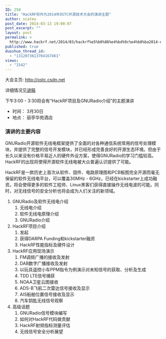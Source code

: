 ```yaml
---
ID: 250
title: "HackRF将作为2014年OSTC开源技术大会的演讲主题"
author: scateu
post_date: 2014-03-13 19:00:07
post_excerpt: ""
layout: post
permalink: >
  http://www.hackrf.net/2014/03/hackrf%e5%b0%86%e4%bd%9c%e4%b8%ba2014-ostc%e5%bc%80%e6%ba%90%e6%8a%80%e6%9c%af%e5%a4%a7%e4%bc%9a%e7%9a%84%e6%bc%94%e8%ae%b2%e4%b8%bb%e9%a2%98/
published: true
duoshuo_thread_id:
  - "1312073613704167461"
views:
  - "1542"
---
```

大会主页: <a href="http://ostc.csdn.net">http://ostc.csdn.net</a>

详细情况见<a href="http://www.hackrf.net/2014/03/ostc-2014-gnuradio-hackrf-scateu/">讲稿</a>

下午3:00 - 3:30将会有“HackRF项目及GNURadio介绍”的主题演讲
<ul>
	<li>时间： 3月30日</li>
	<li>地点： 丽亭华苑酒店</li>
</ul>
<h3>演讲的主要内容</h3>
GNURadio开源软件无线电框架提供了全面的对各种通信系统常用的信号处理模块，并提供了完整的信号开发模块，并已经形成完善良好的开源生态环境。但由于长久以来没有价格平易近人的硬件外设方案，使得GNURadio的学习门槛较高。HackRF的出现将使得开源软件无线电被大众普遍认识提供了可能。

HackRF是一款历史上首次从软件、固件、电路原理图和PCB板图完全开源而毫无保留的软件无线电平台，可以覆盖30MHz - 6GHz，已经在kickstarter上成功融资。将会使得更多的软件工程师、Linux黑客们获得直接操作无线电波的可能。同时，对无线信号的安全分析也将会成为人们关注的新领域。
<ol>
	<li>GNURadio及软件无线电介绍
<ol>
	<li>无线电介绍</li>
	<li>软件无线电原理介绍</li>
	<li>GNURadio介绍</li>
</ol>
</li>
	<li>HackRF项目介绍
<ol>
	<li>发起</li>
	<li>获得DARPA Funding和kickstarter融资</li>
	<li>HackRF性能指标及硬件设计</li>
</ol>
</li>
	<li>HackRF应用现场演示
<ol>
	<li>FM调频广播的接收及发射</li>
	<li>DAB数字广播接收及发射</li>
	<li>以玩具遥控小车PPM指令为例演示对未知信号的获取、分析及生成</li>
	<li>TDD LTE信号捕获</li>
	<li>NOAA卫星云图接收</li>
	<li>ADS-B飞航二次雷达信号接收及显示</li>
	<li>AIS船舶位置信号接收及显示</li>
	<li>汽车钥匙无线信号观察</li>
</ol>
</li>
	<li>高级话题
<ol>
	<li>GNURadio信号模块编写</li>
	<li>如何对HackRF代码做贡献</li>
	<li>HackRF射频指标测量评估</li>
	<li>无线信号安全分析展望</li>
</ol>
</li>
</ol>
